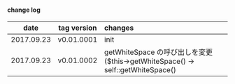 #### change log

| date | tag version | changes |
|:----:|:-----------:|:--------|
| 2017.09.23 | v0.01.0001 | init |
| 2017.09.23 | v0.01.0002 | getWhiteSpace の呼び出しを変更<br>($this->getWhiteSpace() -> self::getWhiteSpace() |
